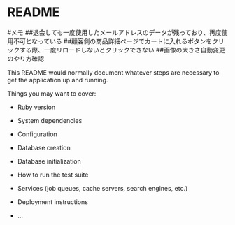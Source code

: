 # README

#メモ
##退会しても一度使用したメールアドレスのデータが残っており、再度使用不可となっている
##顧客側の商品詳細ページでカートに入れるボタンをクリックする際、一度リロードしないとクリックできない
##画像の大きさ自動変更のやり方確認

This README would normally document whatever steps are necessary to get the
application up and running.

Things you may want to cover:

* Ruby version

* System dependencies

* Configuration

* Database creation

* Database initialization

* How to run the test suite

* Services (job queues, cache servers, search engines, etc.)

* Deployment instructions

* ...
